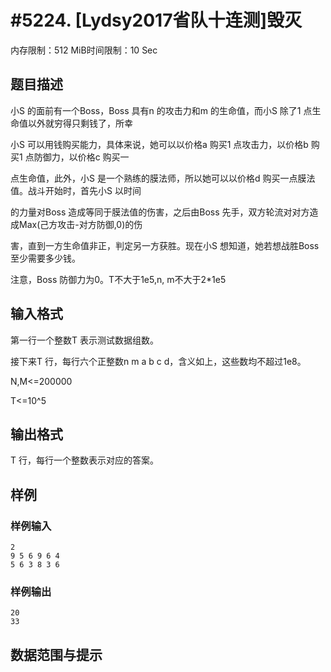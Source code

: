 # #5224. [Lydsy2017省队十连测]毁灭

内存限制：512 MiB时间限制：10 Sec

## 题目描述

小S 的面前有一个Boss，Boss 具有n 的攻击力和m 的生命值，而小S 除了1 点生命值以外就穷得只剩钱了，所幸

小S 可以用钱购买能力，具体来说，她可以以价格a 购买1 点攻击力，以价格b 购买1 点防御力，以价格c 购买一

点生命值，此外，小S 是一个熟练的膜法师，所以她可以以价格d 购买一点膜法值。战斗开始时，首先小S 以时间

的力量对Boss 造成等同于膜法值的伤害，之后由Boss 先手，双方轮流对对方造成Max(己方攻击-对方防御,0)的伤

害，直到一方生命值非正，判定另一方获胜。现在小S 想知道，她若想战胜Boss 至少需要多少钱。

注意，Boss 防御力为0。T不大于1e5,n, m不大于2*1e5

## 输入格式

第一行一个整数T 表示测试数据组数。

接下来T 行，每行六个正整数n m a b c d，含义如上，这些数均不超过1e8。

N,M<=200000

T<=10^5

## 输出格式

T 行，每行一个整数表示对应的答案。

## 样例

### 样例输入

    
    2
    9 5 6 9 6 4
    5 6 3 8 3 6
    

### 样例输出

    
    20
    33
    

## 数据范围与提示
